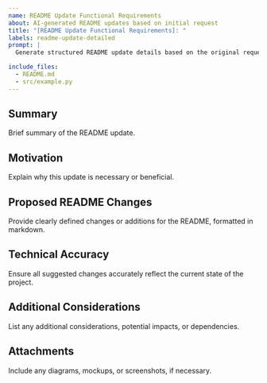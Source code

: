 ```yaml
---
name: README Update Functional Requirements
about: AI-generated README updates based on initial request
title: "[README Update Functional Requirements]: "
labels: readme-update-detailed
prompt: |
  Generate structured README update details based on the original request and provided file contents.

include_files:
  - README.md
  - src/example.py
---
```


## Summary
Brief summary of the README update.

## Motivation
Explain why this update is necessary or beneficial.

## Proposed README Changes
Provide clearly defined changes or additions for the README, formatted in markdown.

## Technical Accuracy
Ensure all suggested changes accurately reflect the current state of the project.

## Additional Considerations
List any additional considerations, potential impacts, or dependencies.

## Attachments
Include any diagrams, mockups, or screenshots, if necessary.